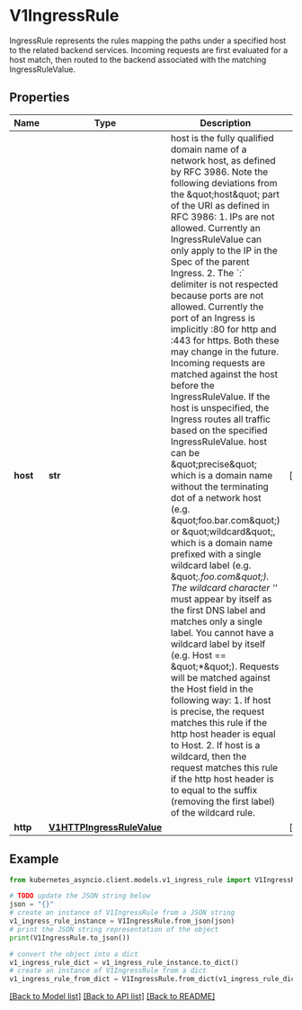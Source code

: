 # V1IngressRule

IngressRule represents the rules mapping the paths under a specified host to the related backend services. Incoming requests are first evaluated for a host match, then routed to the backend associated with the matching IngressRuleValue.

## Properties

Name | Type | Description | Notes
------------ | ------------- | ------------- | -------------
**host** | **str** | host is the fully qualified domain name of a network host, as defined by RFC 3986. Note the following deviations from the \&quot;host\&quot; part of the URI as defined in RFC 3986: 1. IPs are not allowed. Currently an IngressRuleValue can only apply to    the IP in the Spec of the parent Ingress. 2. The &#x60;:&#x60; delimiter is not respected because ports are not allowed.    Currently the port of an Ingress is implicitly :80 for http and    :443 for https. Both these may change in the future. Incoming requests are matched against the host before the IngressRuleValue. If the host is unspecified, the Ingress routes all traffic based on the specified IngressRuleValue.  host can be \&quot;precise\&quot; which is a domain name without the terminating dot of a network host (e.g. \&quot;foo.bar.com\&quot;) or \&quot;wildcard\&quot;, which is a domain name prefixed with a single wildcard label (e.g. \&quot;*.foo.com\&quot;). The wildcard character &#39;*&#39; must appear by itself as the first DNS label and matches only a single label. You cannot have a wildcard label by itself (e.g. Host &#x3D;&#x3D; \&quot;*\&quot;). Requests will be matched against the Host field in the following way: 1. If host is precise, the request matches this rule if the http host header is equal to Host. 2. If host is a wildcard, then the request matches this rule if the http host header is to equal to the suffix (removing the first label) of the wildcard rule. | [optional] 
**http** | [**V1HTTPIngressRuleValue**](V1HTTPIngressRuleValue.md) |  | [optional] 

## Example

```python
from kubernetes_asyncio.client.models.v1_ingress_rule import V1IngressRule

# TODO update the JSON string below
json = "{}"
# create an instance of V1IngressRule from a JSON string
v1_ingress_rule_instance = V1IngressRule.from_json(json)
# print the JSON string representation of the object
print(V1IngressRule.to_json())

# convert the object into a dict
v1_ingress_rule_dict = v1_ingress_rule_instance.to_dict()
# create an instance of V1IngressRule from a dict
v1_ingress_rule_from_dict = V1IngressRule.from_dict(v1_ingress_rule_dict)
```
[[Back to Model list]](../README.md#documentation-for-models) [[Back to API list]](../README.md#documentation-for-api-endpoints) [[Back to README]](../README.md)


